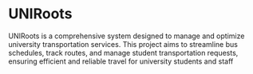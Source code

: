 # UNIRoots
UNIRoots is a comprehensive system designed to manage and optimize university transportation services. This project aims to streamline bus schedules, track routes, and manage student transportation requests, ensuring efficient and reliable travel for university students and staff
